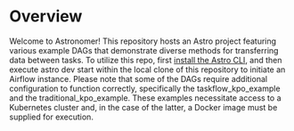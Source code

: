 Overview
========

Welcome to Astronomer! This repository hosts an Astro project featuring various example DAGs that demonstrate diverse methods for transferring data between tasks. To utilize this repo, first [install the Astro CLI](https://docs.astronomer.io/astro/cli/install-cli), and then execute astro dev start within the local clone of this repository to initiate an Airflow instance.
Please note that some of the DAGs require additional configuration to function correctly, specifically the taskflow_kpo_example and the traditional_kpo_example. These examples necessitate access to a Kubernetes cluster and, in the case of the latter, a Docker image must be supplied for execution.